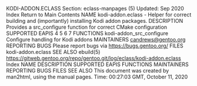 KODI-ADDON.ECLASS
Section: eclass-manpages (5)
Updated: Sep 2020
Index Return to Main Contents
NAME
kodi-addon.eclass - Helper for correct building and (importantly) installing Kodi addon packages.
DESCRIPTION
Provides a src_configure function for correct CMake configuration
SUPPORTED EAPIS
4 5 6 7
FUNCTIONS
kodi-addon_src_configure
Configure handling for Kodi addons
MAINTAINERS
candrews@gentoo.org
REPORTING BUGS
Please report bugs via https://bugs.gentoo.org/
FILES
kodi-addon.eclass
SEE ALSO
ebuild(5)
https://gitweb.gentoo.org/repo/gentoo.git/log/eclass/kodi-addon.eclass
Index
NAME
DESCRIPTION
SUPPORTED EAPIS
FUNCTIONS
MAINTAINERS
REPORTING BUGS
FILES
SEE ALSO
This document was created by man2html, using the manual pages.
Time: 00:27:03 GMT, October 11, 2020
